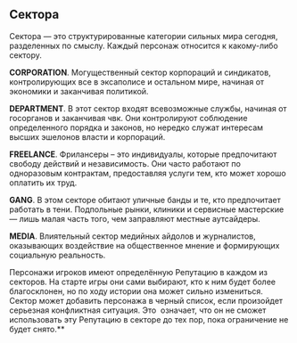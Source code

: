## Сектора
Сектора — это структурированные категории сильных мира сегодня, разделенных по смыслу. Каждый персонаж относится к какому-либо сектору.

**CORPORATION**. Могущественный сектор корпораций и синдикатов, контролирующих все в эксаполисе и остальном мире, начиная от экономики и заканчивая политикой.

**DEPARTMENT**. В этот сектор входят всевозможные службы, начиная от госорганов и заканчивая чвк. Они контролируют соблюдение определенного порядка и законов, но нередко служат интересам высших эшелонов власти и корпораций.

**FREELANCE**. Фрилансеры – это индивидуалы, которые предпочитают свободу действий и независимость. Они часто работают по одноразовым контрактам, предоставляя услуги тем, кто может хорошо оплатить их труд.

**GANG**. В этом секторе обитают уличные банды и те, кто предпочитает работать в тени. Подпольные рынки, клиники и сервисные мастерские — лишь малая часть того, чем заправляют местные аутсайдеры.

**MEDIA**. Влиятельный сектор медийных айдолов и журналистов, оказывающих воздействие на общественное мнение и формирующих социальную реальность.

Персонажи игроков имеют определённую Репутацию в каждом из секторов. На старте игры они сами выбирают, кто к ним будет более благосклонен, но по ходу истории она может сильно измениться. 
Сектор может добавить персонажа в черный список, если произойдет серьезная конфликтная ситуация. Это  означает, что он не сможет использовать эту Репутацию в секторе до тех пор, пока ограничение не будет снято.**
